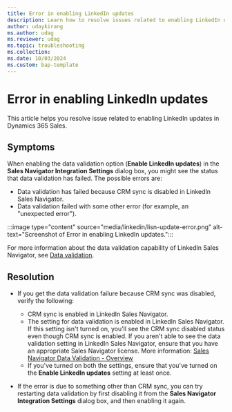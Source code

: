```yaml
---
title: Error in enabling LinkedIn updates
description: Learn how to resolve issues related to enabling LinkedIn updates in Dynamics 365 Sales. 
author: udaykirang
ms.author: udag
ms.reviewer: udag
ms.topic: troubleshooting
ms.collection: 
ms.date: 10/03/2024
ms.custom: bap-template 
---
```


# Error in enabling LinkedIn updates

This article helps you resolve issue related to enabling LinkedIn updates in Dynamics 365 Sales.  

## Symptoms

When enabling the data validation option (**Enable LinkedIn updates**) in the **Sales Navigator Integration Settings** dialog box, you might see the status that data validation has failed. The possible errors are:  

- Data validation has failed because CRM sync is disabled in LinkedIn Sales Navigator.
- Data validation failed with some other error (for example, an "unexpected error").

:::image type="content" source="media/linkedin/lisn-update-error.png" alt-text="Screenshot of Error in enabling LinkedIn updates.":::

For more information about the data validation capability of LinkedIn Sales Navigator, see [Data validation](/dynamics365/sales/linkedin/data-validation).

## Resolution

- If you get the data validation failure because CRM sync was disabled, verify the following:

    - CRM sync is enabled in LinkedIn Sales Navigator.  
    - The setting for data validation is enabled in LinkedIn Sales Navigator. If this setting isn't turned on, you'll see the CRM sync disabled status even though CRM sync is enabled. If you aren't able to see the data validation setting in LinkedIn Sales Navigator, ensure that you have an appropriate Sales Navigator license. More information: [Sales Navigator Data Validation - Overview](https://www.linkedin.com/help/sales-navigator/answer/a120992)  
    - If you've turned on both the settings, ensure that you've turned on the **Enable LinkedIn updates** setting at least once.

- If the error is due to something other than CRM sync, you can try restarting data validation by first disabling it from the **Sales Navigator Integration Settings** dialog box, and then enabling it again.
